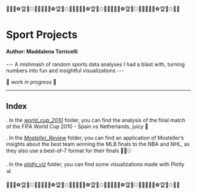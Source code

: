 🏀🎾🥎⚽🏆🏉⚾🏈🏐🏀🎾🥎⚽🏆🏉⚾🏈🏐🏀🎾🥎⚽🏆🏉⚾🏈🏐🏀🎾🥎⚽🏆🏉⚾🏈🏐🏀🎾🥎⚽🏆🏉⚾🏈🏐
# Sport Projects
#### Author: Maddalena Torricelli
--- A mishmash of random sports data analyses I had a blast with, turning numbers into fun and insightful visualizations ---

:construction_worker: *work in progress* :construction_worker:

---

## Index

. In the [*world_cup_2010*](./world_cup_2010) folder, you can find the analysis of the final match of the FIFA World Cup 2010 - Spain vs Netherlands, juicy 🍇

. In the [*Mosteller_Review*](./Mosteller_Review) folder, you can find an application of Mosteller’s insights about the best team winning the MLB finals to the NBA and NHL, as they also use a best-of-7 format for their finals 🏀🏒⚾

. In the [*plotly_viz*](./plotly_viz) folder, you can find some visualizations made with Plotly 📊


🏀🎾🥎⚽🏆🏉⚾🏈🏐🏀🎾🥎⚽🏆🏉⚾🏈🏐🏀🎾🥎⚽🏆🏉⚾🏈🏐🏀🎾🥎⚽🏆🏉⚾🏈🏐🏀🎾🥎⚽🏆🏉⚾🏈🏐
